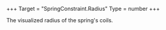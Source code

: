 +++
Target = "SpringConstraint.Radius"
Type = number
+++

The visualized radius of the spring's coils.
